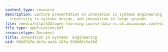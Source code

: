 ```yaml
---
content_type: resource
description: Lecture presentation on innovation in systems engineering, individuals'
  creativity in systems design, and innovation in large systems.
file: /media/https%3A/open-learning-course-data-rc.s3.amazonaws.com/esd-33-systems-engineering-summer-2010/688d747edcfaea3428fa599b88c5a30d_MITESD_33SUM10_lec05.pdf
file_type: application/pdf
resourcetype: Document
title: Innovation in Systems  Engineering
uid: 688d747e-dcfa-ea34-28fa-599b88c5a30d
---
```

